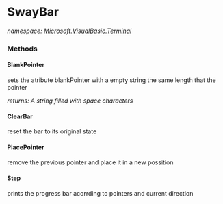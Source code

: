 ﻿
# SwayBar
_namespace: [Microsoft.VisualBasic.Terminal](N-Microsoft.VisualBasic.Terminal.md)_



### Methods

#### BlankPointer
sets the atribute blankPointer with a empty string the same length that the pointer

_returns: A string filled with space characters_
#### ClearBar
reset the bar to its original state
#### PlacePointer
remove the previous pointer and place it in a new possition
#### Step
prints the progress bar acorrding to pointers and current direction



